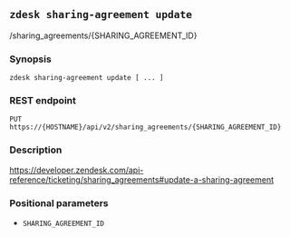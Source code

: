 ## `zdesk sharing-agreement update`

/sharing_agreements/{SHARING_AGREEMENT_ID}

### Synopsis

    zdesk sharing-agreement update [ ... ]

### REST endpoint

    PUT https://{HOSTNAME}/api/v2/sharing_agreements/{SHARING_AGREEMENT_ID}

### Description

https://developer.zendesk.com/api-reference/ticketing/sharing_agreements#update-a-sharing-agreement

### Positional parameters

* `SHARING_AGREEMENT_ID`

